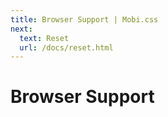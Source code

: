 ```yaml
---
title: Browser Support | Mobi.css
next:
  text: Reset
  url: /docs/reset.html
---
```


# Browser Support
